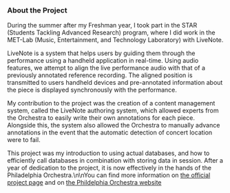 ### About the Project
During the summer after my Freshman year, I took part in the STAR (Students Tackling Advanced Research) program, where I did work in the MET-Lab (Music, Entertainment, and Technology Laboratory) with LiveNote.

LiveNote is a system that helps users by guiding them through the performance using a handheld application in real-time. Using audio features, we attempt to align the live performance audio with that of a previously annotated reference recording. The aligned position is transmitted to users handheld devices and pre-annotated information about the piece is displayed synchronously with the performance.

My contribution to the project was the creation of a content management system, called the LiveNote authoring system, which allowed experts from the Orchestra to easily write their own annotations for each piece.  Alongside this, the system also allowed the Orchestra to manually advance annotations in the event that the automatic detection of concert location were to fail.

This project was my introduction to using actual databases, and how to efficiently call databases in combination with storing data in session.  After a year of dedication to the project, it is now effectively in the hands of the Philadelphia Orchestra.\n\nYou can find more information on [the official project page](http://music.ece.drexel.edu/research/LiveNote) and on [the Phildelphia Orchestra website](https://www.philorch.org/introducing-livenote%E2%84%A2#/)

